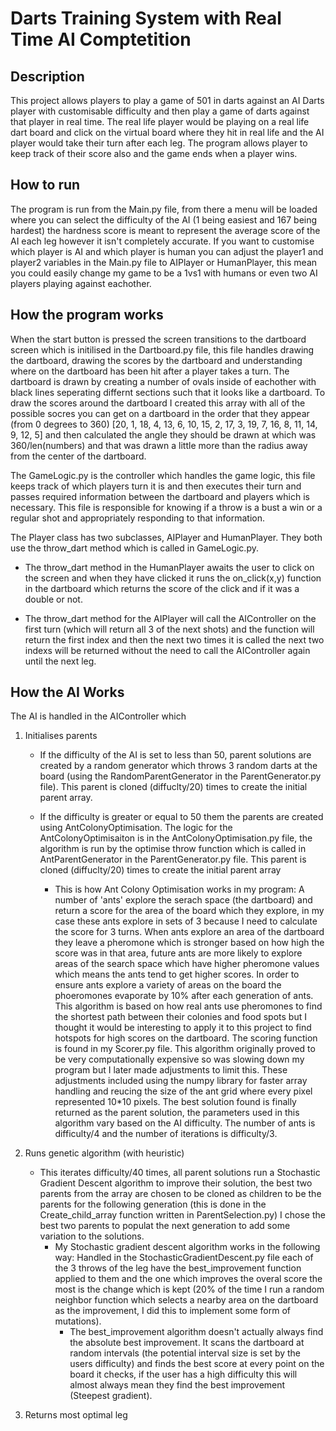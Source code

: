# Darts Training System with Real Time AI Comptetition

## Description

This project allows players to play a game of 501 in darts against an AI Darts player with customisable difficulty and then play a game of darts against that player in real time. The real life player would be playing on a real life dart board and click on the virtual board where they hit in real life and the AI player would take their turn after each leg. The program allows player to keep track of their score also and the game ends when a player wins.

## How to run

The program is run from the Main.py file, from there a menu will be loaded where you can select the difficulty of the AI (1 being easiest and 167 being hardest) the hardness score is meant to represent the average score of the AI each leg however it isn't completely accurate.
If you want to customise which player is AI and which player is human you can adjust the player1 and player2 variables in the Main.py file to AIPlayer or HumanPlayer, this mean you could easily change my game to be a 1vs1 with humans or even two AI players playing against eachother.

## How the program works

When the start button is pressed the screen transitions to the dartboard screen which is initilised in the Dartboard.py file, this file handles drawing the dartboard, drawing the scores by the dartboard and understanding where on the dartboard has been hit after a player takes a turn. The dartboard is drawn by creating a number of ovals inside of eachother with black lines seperating differnt sections such that it looks like a dartboard. To draw the scores around the dartboard I created this array with all of the possible socres you can get on a dartboard in the order that they appear  (from 0 degrees to 360) [20, 1, 18, 4, 13, 6, 10, 15, 2, 17, 3, 19, 7, 16, 8, 11, 14, 9, 12, 5] and then calculated the angle they should be drawn at which was 360/len(numbers) and that was drawn a little more than the radius away from the center of the dartboard.

The GameLogic.py is the controller which handles the game logic, this file keeps track of which players turn it is and then executes their turn and passes required information between the dartboard and players which is necessary. This file is responsible for knowing if a throw is a bust a win or a regular shot and appropriately responding to that information.

The Player class has two subclasses, AIPlayer and HumanPlayer. They both use the throw_dart method which is called in GameLogic.py.
- The throw_dart method in the HumanPlayer awaits the user to click on the screen and when they have clicked it runs the on_click(x,y) function in the dartboard which returns the score of the click and if it was a double or not.

- The throw_dart method for the AIPlayer will call the AIController on the first turn (which will return all 3 of the next shots) and the function will return the first index and then the next two times it is called the next two indexs will be returned without the need to call the AIController again until the next leg.

## How the AI Works

The AI is handled in the AIController which
1. Initialises parents

   - If the difficulty of the AI is set to less than 50, parent solutions are created by a random generator which throws 3 random darts at the board (using the RandomParentGenerator in the ParentGenerator.py file). This parent is cloned (diffuclty/20) times to create the initial parent array.

   - If the difficulty is greater or equal to 50 them the parents are created using AntColonyOptimisation. The logic for the AntColonyOptimisaiton is in the AntColonyOptimisation.py file, the algorithm is run by the optimise throw function which is called in AntParentGenerator in the ParentGenerator.py file. This parent is cloned (diffuclty/20) times to create the initial parent array

     - This is how Ant Colony Optimisation works in my program: A number of 'ants' explore the serach space (the dartboard) and return a score for the area of the board which they explore, in my case these ants explore in sets of 3 because I need to calculate the score for 3 turns. When ants explore an area of the dartboard they leave a pheromone which is stronger based on how high the score was in that area, future ants are more likely to explore areas of the search space which have higher pheromone values which means the ants tend to get higher scores. In order to ensure ants explore a variety of areas on the board the phoeromones evaporate by 10% after each generation of ants. This algorithm is based on how real ants use pheromones to find the shortest path between their colonies and food spots but I thought it would be interesting to apply it to this project to find hotspots for high scores on the dartboard. The scoring function is found in my Scorer.py file. This algorithm originally proved to be very computationally expensive so was slowing down my program but I later made adjustments to limit this. These adjustments included using the numpy library for faster array handling and reucing the size of the ant grid where every pixel represented 10*10 pixels. The best solution found is finally returned as the parent solution, the parameters used in this algorithm vary based on the AI difficulty. The number of ants is difficulty/4 and the number of iterations is difficulty/3.

3. Runs genetic algorithm (with heuristic)

   - This iterates difficulty/40 times, all parent solutions run a Stochastic Gradient Descent algorithm to improve their solution, the best two parents from the array are chosen to be cloned as children to be the parents for the following generation (this is done in the Create_child_array function written in ParentSelection.py) I chose the best two parents to populat the next generation to add some variation to the solutions.
     - My Stochastic gradient descent algorithm works in the following way: Handled in the StochasticGradientDescent.py file each of the 3 throws of the leg have the best_improvement function applied to them and the one which improves the overal score the most is the change which is kept (20% of the time I run a random neighbor function which selects a nearby area on the dartboard as the improvement, I did this to implement some form of mutations).
       - The best_improvement algorithm doesn't actually always find the absolute best improvement. It scans the dartboard at random intervals (the potential interval size is set by the users difficulty) and finds the best score at every point on the board it checks, if the user has a high difficulty this will almost always mean they find the best improvement (Steepest gradient). 
5. Returns most optimal leg


